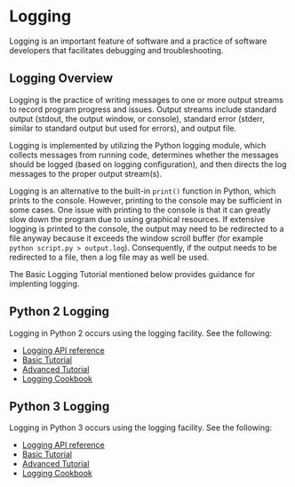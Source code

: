 # Logging

Logging is an important feature of software and a practice of software developers that facilitates debugging and troubleshooting.

## Logging Overview

Logging is the practice of writing messages to one or more output streams to record program progress and issues.
Output streams include standard output (stdout, the output window, or console),
standard error (stderr, similar to standard output but used for errors), and output file.

Logging is implemented by utilizing the Python logging module, which collects messages from running code,
determines whether the messages should be logged (based on logging configuration), and then directs the log messages to the
proper output stream(s).

Logging is an alternative to the built-in `print()` function in Python, which prints to the console.
However, printing to the console may be sufficient in some cases.
One issue with printing to the console is that it can greatly slow down the program due to using graphical resources.
If extensive logging is printed to the console, the output may need to be redirected to a file anyway because it exceeds the window scroll buffer
(for example `python script.py > output.log`).
Consequently, if the output needs to be redirected to a file, then a log file may as well be used.

The Basic Logging Tutorial mentioned below provides guidance for implenting logging.

## Python 2 Logging

Logging in Python 2 occurs using the logging facility.  See the following:

* [Logging API reference](https://docs.python.org/2/library/logging.html)
* [Basic Tutorial](https://docs.python.org/2/howto/logging.html#logging-basic-tutorial)
* [Advanced Tutorial](https://docs.python.org/2/howto/logging.html#logging-advanced-tutorial)
* [Logging Cookbook](https://docs.python.org/2/howto/logging-cookbook.html#logging-cookbook)

## Python 3 Logging

Logging in Python 3 occurs using the logging facility.  See the following:

* [Logging API reference](https://docs.python.org/3/library/logging.html)
* [Basic Tutorial](https://docs.python.org/3/howto/logging.html#logging-basic-tutorial)
* [Advanced Tutorial](https://docs.python.org/3/howto/logging.html#logging-advanced-tutorial)
* [Logging Cookbook](https://docs.python.org/3/howto/logging-cookbook.html#logging-cookbook)

